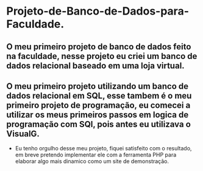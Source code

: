 # Projeto-de-Banco-de-Dados-para-Faculdade.
O meu primeiro projeto de banco de dados feito na faculdade, nesse projeto eu criei um banco de dados relacional baseado em uma loja virtual. 
---------
O meu primeiro projeto utilizando um banco de dados relacional em SQL, esse tambem é o meu primeiro projeto de programação, eu comecei a utilizar os meus primeiros passos em logica de programação com SQl, pois antes eu utilizava o VisualG.
---------
- Eu tenho orgulho desse meu projeto, fiquei satisfeito com o resultado, em breve pretendo implementar ele com a ferramenta PHP para elaborar algo mais dinamico como um site de demonstração. 
